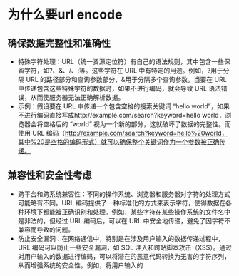 # 为什么要url encode

## 确保数据完整性和准确性

* 特殊字符处理：URL（统一资源定位符）有自己的语法规则，其中包含一些保留字符，如?、&、/、:等。这些字符在 URL 中有特定的用途。例如，?用于分隔 URL 的路径部分和查询参数部分，&用于分隔多个查询参数。当要在 URL 中传递包含这些特殊字符的数据时，如果不进行编码，就会导致 URL 语法错误，从而使服务器无法正确解析数据。
* 示例：假设要在 URL 中传递一个包含空格的搜索关键词 “hello world”，如果不进行编码直接写成http://example.com/search?keyword=hello world，浏览器会将空格后的 “world” 视为一个新的部分，这就破坏了数据的完整性。而使用 URL 编码（http://example.com/search?keyword=hello%20world，其中%20是空格的编码形式）就可以确保整个关键词作为一个参数被正确传递。

## 兼容性和安全性考虑

* 跨平台和跨系统兼容性：不同的操作系统、浏览器和服务器对字符的处理方式可能略有不同。URL 编码提供了一种标准化的方式来表示字符，使得数据在各种环境下都能被正确识别和处理。例如，某些字符在某些操作系统的文件名中是非法的，但经过 URL 编码后，可以在 URL 中安全地传递，避免了因字符不兼容而导致的问题。
* 防止安全漏洞：在网络通信中，特别是在涉及用户输入的数据传递过程中，URL 编码可以防止一些安全漏洞，如 SQL 注入和跨站脚本攻击（XSS）。通过对用户输入的数据进行编码，可以将潜在的恶意代码转换为无害的字符序列，从而增强系统的安全性。例如，将用户输入的<script>标签（可能用于 XSS 攻击）进行编码后，它就不再能被浏览器直接识别为脚本代码。

## 符合 URL 标准和规范
* RFC 标准遵循：互联网工程任务组（IETF）发布的相关 RFC（请求评论）文档定义了 URL 的标准格式和编码规则。遵循这些标准进行 URL 编码可以确保 URL 在全球互联网范围内的互操作性。例如，RFC 3986 规定了统一资源标识符（URI）的语法，其中包括了如何对字符进行编码以符合 URI 的语法要求。这使得不同的网络服务和应用程序能够按照统一的规则来生成和解析 URL，从而保证网络通信的顺畅进行。
